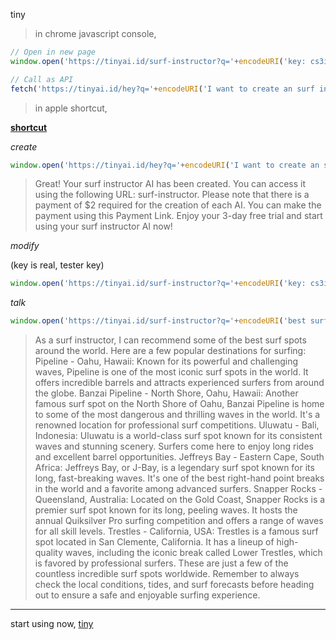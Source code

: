 tiny

> in chrome javascript console,
```javascript
// Open in new page
window.open('https://tinyai.id/surf-instructor?q='+encodeURI('key: cs3i3cyr add surfing spot; Alacati, Izmir / Turkey'))
```

```JavaScript
// Call as API
fetch('https://tinyai.id/hey?q='+encodeURI('I want to create an surf instructor')) // tiny created.
```

> in apple shortcut,

**[shortcut](https://www.icloud.com/shortcuts/1dbdd27e58264986bae93c714037cba8)**

*create*

```JavaScript
window.open('https://tinyai.id/hey?q='+encodeURI('I want to create an surf instructor')) // tiny created.
```

> Great! Your surf instructor AI has been created. You can access it using the following URL: surf-instructor.
  Please note that there is a payment of $2 required for the creation of each AI. You can make the payment using this Payment Link. Enjoy your 3-day free trial and start using your surf instructor AI now!

*modify*

(key is real, tester key)

```JavaScript
window.open('https://tinyai.id/surf-instructor?q='+encodeURI('key: cs3i3cyr add surfing spot; Alacati, Izmir / Turkey'))
```
>


*talk*

```JavaScript
window.open('https://tinyai.id/surf-instructor?q='+encodeURI('best surf spots'))
```
>   As a surf instructor, I can recommend some of the best surf spots around the world. Here are a few popular destinations for surfing:
    Pipeline - Oahu, Hawaii: Known for its powerful and challenging waves, Pipeline is one of the most iconic surf spots in the world. It offers incredible barrels and attracts experienced surfers from around the globe.
    Banzai Pipeline - North Shore, Oahu, Hawaii: Another famous surf spot on the North Shore of Oahu, Banzai Pipeline is home to some of the most dangerous and thrilling waves in the world. It's a renowned location for professional surf competitions.
    Uluwatu - Bali, Indonesia: Uluwatu is a world-class surf spot known for its consistent waves and stunning scenery. Surfers come here to enjoy long rides and excellent barrel opportunities.
    Jeffreys Bay - Eastern Cape, South Africa: Jeffreys Bay, or J-Bay, is a legendary surf spot known for its long, fast-breaking waves. It's one of the best right-hand point breaks in the world and a favorite among advanced surfers.
    Snapper Rocks - Queensland, Australia: Located on the Gold Coast, Snapper Rocks is a premier surf spot known for its long, peeling waves. It hosts the annual Quiksilver Pro surfing competition and offers a range of waves for all skill levels.
    Trestles - California, USA: Trestles is a famous surf spot located in San Clemente, California. It has a lineup of high-quality waves, including the iconic break called Lower Trestles, which is favored by professional surfers.
    These are just a few of the countless incredible surf spots worldwide. Remember to always check the local conditions, tides, and surf forecasts before heading out to ensure a safe and enjoyable surfing experience.

---------

start using now,
[tiny](https://tinyai.id)